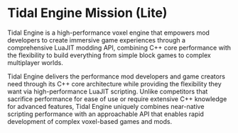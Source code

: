 # Tidal Engine Mission (Lite)

Tidal Engine is a high-performance voxel engine that empowers mod developers to create immersive game experiences through a comprehensive LuaJIT modding API, combining C++ core performance with the flexibility to build everything from simple block games to complex multiplayer worlds.

Tidal Engine delivers the performance mod developers and game creators need through its C++ core architecture while providing the flexibility they want via high-performance LuaJIT scripting. Unlike competitors that sacrifice performance for ease of use or require extensive C++ knowledge for advanced features, Tidal Engine uniquely combines near-native scripting performance with an approachable API that enables rapid development of complex voxel-based games and mods.